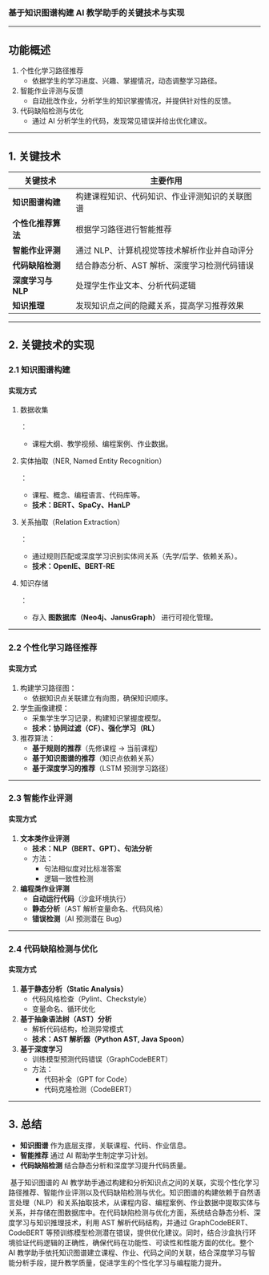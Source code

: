 ### **基于知识图谱构建 AI 教学助手的关键技术与实现**

------

## **功能概述**

1. 个性化学习路径推荐
   - 依据学生的学习进度、兴趣、掌握情况，动态调整学习路径。
2. 智能作业评测与反馈
   - 自动批改作业，分析学生的知识掌握情况，并提供针对性的反馈。
3. 代码缺陷检测与优化
   - 通过 AI 分析学生的代码，发现常见错误并给出优化建议。

------

## **1. 关键技术**

| 关键技术           | 主要作用                                       |
| ------------------ | ---------------------------------------------- |
| **知识图谱构建**   | 构建课程知识、代码知识、作业评测知识的关联图谱 |
| **个性化推荐算法** | 根据学习路径进行智能推荐                       |
| **智能作业评测**   | 通过 NLP、计算机视觉等技术解析作业并自动评分   |
| **代码缺陷检测**   | 结合静态分析、AST 解析、深度学习检测代码错误   |
| **深度学习与NLP**  | 处理学生作业文本、分析代码逻辑                 |
| **知识推理**       | 发现知识点之间的隐藏关系，提高学习推荐效果     |

------

## **2. 关键技术的实现**

### **2.1 知识图谱构建**

#### **实现方式**

1. 数据收集

   ：

   - 课程大纲、教学视频、编程案例、作业数据。

2. 实体抽取（NER, Named Entity Recognition）

   ：

   - 课程、概念、编程语言、代码库等。
   - **技术：BERT、SpaCy、HanLP**

3. 关系抽取（Relation Extraction）

   ：

   - 通过规则匹配或深度学习识别实体间关系（先学/后学、依赖关系）。
   - **技术：OpenIE、BERT-RE**

4. 知识存储

   ：

   - 存入 **图数据库（Neo4j、JanusGraph）** 进行可视化管理。

------

### **2.2 个性化学习路径推荐**

#### **实现方式**

1. 构建学习路径图：
   - 依据知识点关联建立有向图，确保知识顺序。
2. 学生画像建模：
   - 采集学生学习记录，构建知识掌握度模型。
   - **技术：协同过滤（CF）、强化学习（RL）**
3. 推荐算法：
   - **基于规则的推荐**（先修课程 -> 当前课程）
   - **基于知识图谱的推荐**（知识点依赖关系）
   - **基于深度学习的推荐**（LSTM 预测学习路径）

------

### **2.3 智能作业评测**

#### **实现方式**

1. **文本类作业评测**
   - **技术：NLP（BERT、GPT）、句法分析**
   - 方法：
     - 句法相似度对比标准答案
     - 逻辑一致性检测
2. **编程类作业评测**
   - **自动运行代码**（沙盒环境执行）
   - **静态分析**（AST 解析变量命名、代码风格）
   - **错误检测**（AI 预测潜在 Bug）

------

### **2.4 代码缺陷检测与优化**

#### **实现方式**

1. **基于静态分析（Static Analysis）**
   - 代码风格检查（Pylint、Checkstyle）
   - 变量命名、循环优化
2. **基于抽象语法树（AST）分析**
   - 解析代码结构，检测异常模式
   - **技术：AST 解析器（Python AST, Java Spoon）**
3. **基于深度学习**
   - 训练模型预测代码错误（GraphCodeBERT）
   - 方法：
     - 代码补全（GPT for Code）
     - 代码克隆检测（CodeBERT）

------

## **3. 总结**

- **知识图谱** 作为底层支撑，关联课程、代码、作业信息。
- **智能推荐** 通过 AI 帮助学生制定学习计划。
- **代码缺陷检测** 结合静态分析和深度学习提升代码质量。

​	基于知识图谱的 AI 教学助手通过构建和分析知识点之间的关联，实现个性化学习路径推荐、智能作业评测以及代码缺陷检测与优化。知识图谱的构建依赖于自然语言处理（NLP）和关系抽取技术，从课程内容、编程案例、作业数据中提取实体与关系，并存储在图数据库中。在代码缺陷检测与优化方面，系统结合静态分析、深度学习与知识推理技术，利用 AST 解析代码结构，并通过 GraphCodeBERT、CodeBERT 等预训练模型检测潜在错误，提供优化建议。同时，结合沙盒执行环境验证代码逻辑的正确性，确保代码在功能性、可读性和性能方面的优化。整个 AI 教学助手依托知识图谱建立课程、作业、代码之间的关联，结合深度学习与智能分析手段，提升教学质量，促进学生的个性化学习与编程能力提升。

